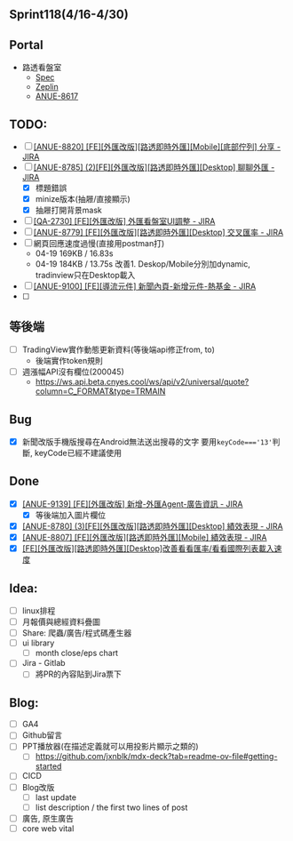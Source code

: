 ## Sprint118(4/16-4/30)

## Portal
 * 路透看盤室
	* [Spec](https://cnyesrd.atlassian.net/wiki/spaces/PS/pages/2175926273)
	 * [Zeplin](https://app.zeplin.io/project/576287bda89e8aa7045cfba5/screen/6535e544b517d3229444d5c5)
	 * [ANUE-8617](https://cnyesrd.atlassian.net/browse/ANUE-8617)

## TODO:
* [ ] [[ANUE-8820] [FE][外匯改版][路透即時外匯][Mobile][底部佇列] 分享 - JIRA](https://cnyesrd.atlassian.net/browse/ANUE-8820)
* [ ] [[ANUE-8785] (2)[FE][外匯改版][路透即時外匯][Desktop] 聊聊外匯 - JIRA](https://cnyesrd.atlassian.net/browse/ANUE-8785)
	* [x] 標題錯誤
	* [x] minize版本(抽屜/直接顯示)
	* [x] 抽屜打開背景mask
* [ ] [[QA-2730] [FE][外匯改版] 外匯看盤室UI調整 - JIRA](https://cnyesrd.atlassian.net/browse/QA-2730)
* [ ] [[ANUE-8779] [FE][外匯改版][路透即時外匯][Desktop] 交叉匯率 - JIRA](https://cnyesrd.atlassian.net/browse/ANUE-8779)
* [ ] 網頁回應速度過慢(直接用postman打)
	*  04-19 169KB / 16.83s
	*  04-19 184KB / 13.75s  改善1. Deskop/Mobile分別加dynamic, tradinview只在Desktop載入
* [ ] [[ANUE-9100] [FE][導流元件] 新聞內頁-新增元件-熱基金 - JIRA](https://cnyesrd.atlassian.net/browse/ANUE-9100)
* [ ] 
## 等後端
* [ ] TradingView實作動態更新資料(等後端api修正from, to)
	* 後端實作token規則
* [ ] 週漲幅API沒有欄位(200045)
	* https://ws.api.beta.cnyes.cool/ws/api/v2/universal/quote?column=C_FORMAT&type=TRMAIN
##  **Bug**
* [x] 新聞改版手機版搜尋在Android無法送出搜尋的文字
		要用`keyCode==='13'`判斷, keyCode已經不建議使用
	
## Done
* [x] [[ANUE-9139] [FE][外匯改版] 新增-外匯Agent-廣告資訊 - JIRA](https://cnyesrd.atlassian.net/browse/ANUE-9139)
	* [x] 等後端加入圖片欄位
* [x] [[ANUE-8780] (3)[FE][外匯改版][路透即時外匯][Desktop] 績效表現 - JIRA](https://cnyesrd.atlassian.net/browse/ANUE-8780)
* [x] [[ANUE-8807] [FE][外匯改版][路透即時外匯][Mobile] 績效表現 - JIRA](https://cnyesrd.atlassian.net/browse/ANUE-8807)
* [x] [[FE][外匯改版][路透即時外匯][Desktop]改善看看匯率/看看國際列表載入速度](https://gitlab.cnyes.cool/anue/frontend/fe-lobby-forex-v2/-/merge_requests/56)

## Idea:
* [ ] linux排程
* [ ] 月報價與總經資料疊圖
* [ ] Share: 爬蟲/廣告/程式碼產生器
* [ ] ui library
	* [ ] month close/eps chart
* [ ] Jira - Gitlab
	* [ ] 將PR的內容貼到Jira票下

## Blog: 
* [ ] GA4
* [ ] Github留言
* [ ] PPT播放器(在描述定義就可以用投影片顯示之類的)
	* [ ] https://github.com/jxnblk/mdx-deck?tab=readme-ov-file#getting-started
* [ ] CICD
* [ ] Blog改版
	* [ ] last update
	* [ ] list description / the first two lines of post
* [ ] 廣告, 原生廣告
* [ ] core web vital
